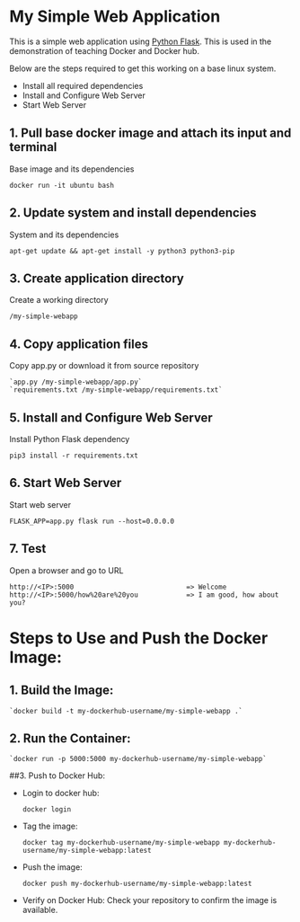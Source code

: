 # My Simple Web Application

This is a simple web application using [Python Flask](http://flask.pocoo.org/). 
This is used in the demonstration of teaching Docker and Docker hub.
  
  Below are the steps required to get this working on a base linux system.
  
  - Install all required dependencies
  - Install and Configure Web Server
  - Start Web Server

## 1. Pull base docker image and attach its input and terminal
  
 Base image and its dependencies

    docker run -it ubuntu bash

## 2. Update system and install dependencies
  
  System and its dependencies

    apt-get update && apt-get install -y python3 python3-pip
   
## 3. Create application directory
    
 Create a working directory
    
    /my-simple-webapp

## 4. Copy application files
  
  Copy app.py or download it from source repository

    `app.py /my-simple-webapp/app.py`
    `requirements.txt /my-simple-webapp/requirements.txt`

## 5. Install and Configure Web Server

  Install Python Flask dependency

    pip3 install -r requirements.txt


## 6. Start Web Server

Start web server

    FLASK_APP=app.py flask run --host=0.0.0.0
    
## 7. Test

Open a browser and go to URL

    http://<IP>:5000                            => Welcome
    http://<IP>:5000/how%20are%20you            => I am good, how about you?


# Steps to Use and Push the Docker Image:

## 1. Build the Image:

    `docker build -t my-dockerhub-username/my-simple-webapp .`

## 2. Run the Container:

    `docker run -p 5000:5000 my-dockerhub-username/my-simple-webapp`

##3. Push to Docker Hub:

- Login to docker hub:

  `docker login`

- Tag the image:

  `docker tag my-dockerhub-username/my-simple-webapp my-dockerhub-username/my-simple-webapp:latest`

- Push the image:

  `docker push my-dockerhub-username/my-simple-webapp:latest`

- Verify on Docker Hub: Check your repository to confirm the image is available.

